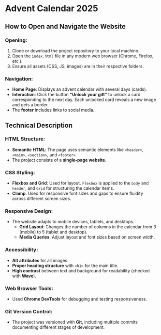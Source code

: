 # Advent Calendar 2025

## How to Open and Navigate the Website

### Opening:
1. Clone or download the project repository to your local machine.
2. Open the `index.html` file in any modern web browser (Chrome, Firefox, etc.).
3. Ensure all assets (CSS, JS, images) are in their respective folders.

### Navigation:
- **Home Page**: Displays an advent calendar with several days (cards).
- **Interaction**: Click the button **"Unlock your gift"** to unlock a card corresponding to the next day. Each unlocked card reveals a new image and gets a border.
- The **footer** includes links to social media.

## Technical Description

### HTML Structure:
- **Semantic HTML**: The page uses semantic elements like `<header>`, `<main>`, `<section>`, and `<footer>`.
- The project consists of a **single-page website**.
  
### CSS Styling:
- **Flexbox and Grid**: Used for layout. `Flexbox` is applied to the `body` and `header`, and `Grid` for structuring the calendar items.
- **Clamp**: Used for responsive font sizes and gaps to ensure fluidity across different screen sizes.

### Responsive Design:
- The website adapts to mobile devices, tablets, and desktops.
  - **Grid Layout**: Changes the number of columns in the calendar from 3 (mobile) to 5 (tablet and desktop).
  - **Media Queries**: Adjust layout and font sizes based on screen width.
  
### Accessibility:
- **Alt attributes** for all images.
- **Proper heading structure** with `<h1>` for the main title.
- **High contrast** between text and background for readability (checked with **Wave**).

### Web Browser Tools:
- Used **Chrome DevTools** for debugging and testing responsiveness.

### Git Version Control:
- The project was versioned with **Git**, including multiple commits documenting different stages of development.
